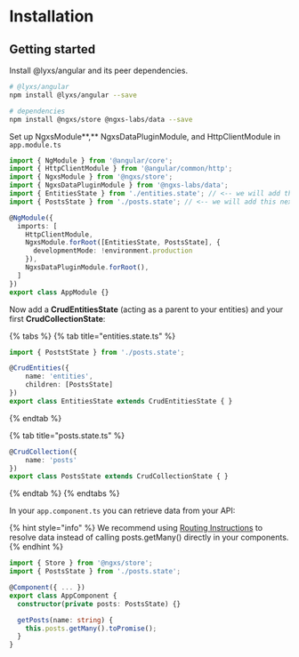 # Installation

## Getting started

Install @lyxs/angular and its peer dependencies.

```bash
# @lyxs/angular
npm install @lyxs/angular --save

# dependencies
npm install @ngxs/store @ngxs-labs/data --save
```

Set up NgxsModule**,** NgxsDataPluginModule, and HttpClientModule in `app.module.ts` 

```typescript
import { NgModule } from '@angular/core';
import { HttpClientModule } from '@angular/common/http';
import { NgxsModule } from '@ngxs/store';
import { NgxsDataPluginModule } from '@ngxs-labs/data';
import { EntitiesState } from './entities.state'; // <-- we will add this next
import { PostsState } from './posts.state'; // <-- we will add this next

@NgModule({
  imports: [
    HttpClientModule,
    NgxsModule.forRoot([EntitiesState, PostsState], {
      developmentMode: !environment.production
    }),
    NgxsDataPluginModule.forRoot(),
  ]
})
export class AppModule {}
```

Now add a **CrudEntitiesState** \(acting as a parent to your entities\) and your first **CrudCollectionState**:

{% tabs %}
{% tab title="entities.state.ts" %}
```typescript
import { PoststState } from './posts.state';

@CrudEntities({
    name: 'entities',
    children: [PostsState]
})
export class EntitiesState extends CrudEntitiesState { }
```
{% endtab %}

{% tab title="posts.state.ts" %}
```typescript
@CrudCollection({
    name: 'posts'
})
export class PostsState extends CrudCollectionState { }
```
{% endtab %}
{% endtabs %}

In your `app.component.ts` you can retrieve data from your API:

{% hint style="info" %}
We recommend using [Routing Instructions](routing-instructions.md) to resolve data instead of calling posts.getMany\(\) directly in your components.
{% endhint %}

```typescript
import { Store } from '@ngxs/store';
import { PostsState } from './posts.state';

@Component({ ... })
export class AppComponent {
  constructor(private posts: PostsState) {}

  getPosts(name: string) {
    this.posts.getMany().toPromise();
  }
}
```


